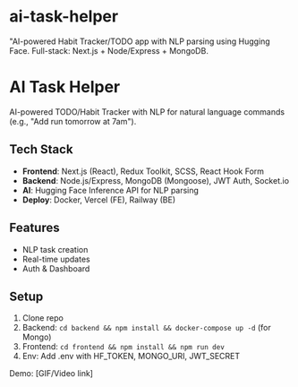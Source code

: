 # ai-task-helper
"AI-powered Habit Tracker/TODO app with NLP parsing using Hugging Face. Full-stack: Next.js + Node/Express + MongoDB.
# AI Task Helper

AI-powered TODO/Habit Tracker with NLP for natural language commands (e.g., "Add run tomorrow at 7am").

## Tech Stack
- **Frontend**: Next.js (React), Redux Toolkit, SCSS, React Hook Form
- **Backend**: Node.js/Express, MongoDB (Mongoose), JWT Auth, Socket.io
- **AI**: Hugging Face Inference API for NLP parsing
- **Deploy**: Docker, Vercel (FE), Railway (BE)

## Features
- NLP task creation
- Real-time updates
- Auth & Dashboard

## Setup
1. Clone repo
2. Backend: `cd backend && npm install && docker-compose up -d` (for Mongo)
3. Frontend: `cd frontend && npm install && npm run dev`
4. Env: Add .env with HF_TOKEN, MONGO_URI, JWT_SECRET

Demo: [GIF/Video link]
